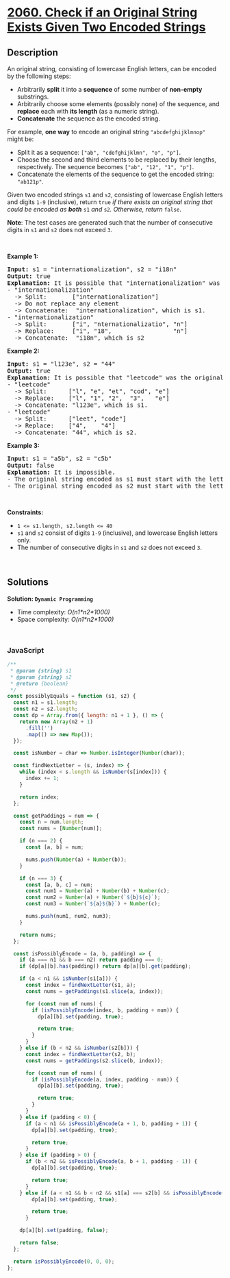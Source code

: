 # [2060. Check if an Original String Exists Given Two Encoded Strings](https://leetcode.com/problems/check-if-an-original-string-exists-given-two-encoded-strings)

## Description

<div class="elfjS" data-track-load="description_content"><p>An original string, consisting of lowercase English letters, can be encoded by the following steps:</p>

<ul>
	<li>Arbitrarily <strong>split</strong> it into a <strong>sequence</strong> of some number of <strong>non-empty</strong> substrings.</li>
	<li>Arbitrarily choose some elements (possibly none) of the sequence, and <strong>replace</strong> each with <strong>its length</strong> (as a numeric string).</li>
	<li><strong>Concatenate</strong> the sequence as the encoded string.</li>
</ul>

<p>For example, <strong>one way</strong> to encode an original string <code>"abcdefghijklmnop"</code> might be:</p>

<ul>
	<li>Split it as a sequence: <code>["ab", "cdefghijklmn", "o", "p"]</code>.</li>
	<li>Choose the second and third elements to be replaced by their lengths, respectively. The sequence becomes <code>["ab", "12", "1", "p"]</code>.</li>
	<li>Concatenate the elements of the sequence to get the encoded string: <code>"ab121p"</code>.</li>
</ul>

<p>Given two encoded strings <code>s1</code> and <code>s2</code>, consisting of lowercase English letters and digits <code>1-9</code> (inclusive), return <code>true</code><em> if there exists an original string that could be encoded as <strong>both</strong> </em><code>s1</code><em> and </em><code>s2</code><em>. Otherwise, return </em><code>false</code>.</p>

<p><strong>Note</strong>: The test cases are generated such that the number of consecutive digits in <code>s1</code> and <code>s2</code> does not exceed <code>3</code>.</p>

<p>&nbsp;</p>
<p><strong class="example">Example 1:</strong></p>

<pre><strong>Input:</strong> s1 = "internationalization", s2 = "i18n"
<strong>Output:</strong> true
<strong>Explanation:</strong> It is possible that "internationalization" was the original string.
- "internationalization" 
  -&gt; Split:       ["internationalization"]
  -&gt; Do not replace any element
  -&gt; Concatenate:  "internationalization", which is s1.
- "internationalization"
  -&gt; Split:       ["i", "nternationalizatio", "n"]
  -&gt; Replace:     ["i", "18",                 "n"]
  -&gt; Concatenate:  "i18n", which is s2
</pre>

<p><strong class="example">Example 2:</strong></p>

<pre><strong>Input:</strong> s1 = "l123e", s2 = "44"
<strong>Output:</strong> true
<strong>Explanation:</strong> It is possible that "leetcode" was the original string.
- "leetcode" 
  -&gt; Split:      ["l", "e", "et", "cod", "e"]
  -&gt; Replace:    ["l", "1", "2",  "3",   "e"]
  -&gt; Concatenate: "l123e", which is s1.
- "leetcode" 
  -&gt; Split:      ["leet", "code"]
  -&gt; Replace:    ["4",    "4"]
  -&gt; Concatenate: "44", which is s2.
</pre>

<p><strong class="example">Example 3:</strong></p>

<pre><strong>Input:</strong> s1 = "a5b", s2 = "c5b"
<strong>Output:</strong> false
<strong>Explanation:</strong> It is impossible.
- The original string encoded as s1 must start with the letter 'a'.
- The original string encoded as s2 must start with the letter 'c'.
</pre>

<p>&nbsp;</p>
<p><strong>Constraints:</strong></p>

<ul>
	<li><code>1 &lt;= s1.length, s2.length &lt;= 40</code></li>
	<li><code>s1</code> and <code>s2</code> consist of digits <code>1-9</code> (inclusive), and lowercase English letters only.</li>
	<li>The number of consecutive digits in <code>s1</code> and <code>s2</code> does not exceed <code>3</code>.</li>
</ul>
</div>

<p>&nbsp;</p>

## Solutions

**Solution: `Dynamic Programming`**

- Time complexity: <em>O(n1\*n2\*1000)</em>
- Space complexity: <em>O(n1\*n2\*1000)</em>

<p>&nbsp;</p>

### **JavaScript**

```js
/**
 * @param {string} s1
 * @param {string} s2
 * @return {boolean}
 */
const possiblyEquals = function (s1, s2) {
  const n1 = s1.length;
  const n2 = s2.length;
  const dp = Array.from({ length: n1 + 1 }, () => {
    return new Array(n2 + 1)
      .fill('')
      .map(() => new Map());
  });

  const isNumber = char => Number.isInteger(Number(char));

  const findNextLetter = (s, index) => {
    while (index < s.length && isNumber(s[index])) {
      index += 1;
    }

    return index;
  };

  const getPaddings = num => {
    const n = num.length;
    const nums = [Number(num)];

    if (n === 2) {
      const [a, b] = num;

      nums.push(Number(a) + Number(b));
    }

    if (n === 3) {
      const [a, b, c] = num;
      const num1 = Number(a) + Number(b) + Number(c);
      const num2 = Number(a) + Number(`${b}${c}`);
      const num3 = Number(`${a}${b}`) + Number(c);

      nums.push(num1, num2, num3);
    }

    return nums;
  };

  const isPossiblyEncode = (a, b, padding) => {
    if (a === n1 && b === n2) return padding === 0;
    if (dp[a][b].has(padding)) return dp[a][b].get(padding);

    if (a < n1 && isNumber(s1[a])) {
      const index = findNextLetter(s1, a);
      const nums = getPaddings(s1.slice(a, index));

      for (const num of nums) {
        if (isPossiblyEncode(index, b, padding + num)) {
          dp[a][b].set(padding, true);

          return true;
        }
      }
    } else if (b < n2 && isNumber(s2[b])) {
      const index = findNextLetter(s2, b);
      const nums = getPaddings(s2.slice(b, index));

      for (const num of nums) {
        if (isPossiblyEncode(a, index, padding - num)) {
          dp[a][b].set(padding, true);

          return true;
        }
      }
    } else if (padding < 0) {
      if (a < n1 && isPossiblyEncode(a + 1, b, padding + 1)) {
        dp[a][b].set(padding, true);

        return true;
      }
    } else if (padding > 0) {
      if (b < n2 && isPossiblyEncode(a, b + 1, padding - 1)) {
        dp[a][b].set(padding, true);

        return true;
      }
    } else if (a < n1 && b < n2 && s1[a] === s2[b] && isPossiblyEncode(a + 1, b + 1, 0)) {
        dp[a][b].set(padding, true);

        return true;
      }

    dp[a][b].set(padding, false);

    return false;
  };

  return isPossiblyEncode(0, 0, 0);
};
```
